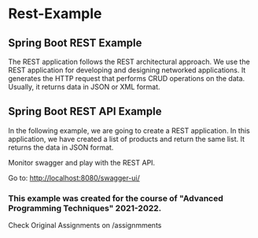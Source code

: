 # Rest-Example
## Spring Boot REST Example
The REST application follows the REST architectural approach. We use the REST application for developing and designing networked applications. It generates the HTTP request that performs CRUD operations on the data. Usually, it returns data in JSON or XML format.

## Spring Boot REST API Example
In the following example, we are going to create a REST application. In this application, we have created a list of products and return the same list. It returns the data in JSON format.

Monitor swagger and play with the REST API.

Go to:
[http://localhost:8080/swagger-ui/](http://localhost:8080/swagger-ui/)

### This example was created for the course of "Advanced Programming Techniques" 2021-2022.
Check Original Assignments on /assignmments
